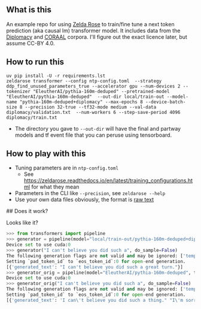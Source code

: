 ## What is this

An example repo for using [Zelda Rose](https://zeldarose.readthedocs.io) to train/fine tune a next token prediction (aka causal lm) transformer model. It includes data from the [Diplomacy](https://github.com/DenisPeskoff/2020_acl_diplomacy/) and [CORAAL](https://oraal.github.io/coraal) corpora. I'll figure out the exact licence later, but assume CC-BY 4.0.

## How to run this

```
uv pip install -U -r requirements.lst
zeldarose transformer --config ntp-config.toml  --strategy ddp_find_unused_parameters_true --accelerator gpu --num-devices 2 --tokenizer "EleutherAI/pythia-160m-deduped" --pretrained-model "EleutherAI/pythia-160m-deduped"  --out-dir local/train-out --model-name "pythia-160m-deduped+diplomacy" --max-epochs 8 --device-batch-size 8 --precision 32-true --tf32-mode medium --val-data diplomacy/validation.txt  --num-workers 6 --step-save-period 4096 diplomacy/train.txt
```

- The directory you gave to `--out-dir` will have the final and partway models and tf event file that you can peruse using tensorboard.

## How to play with this

- Tuning parameters are in `ntp-config.toml`
  - See <https://zeldarose.readthedocs.io/en/latest/training_configurations.html> for what they mean
- Parameters in the CLI like `--precision`, see `zeldarose --help`
- Use your own data files obviously, the format is [raw text](https://zeldarose.readthedocs.io/en/latest/tasks/mlm.html#inputs-and-outputs)


## Does it work?

Looks like it?

```python
>>> from transformers import pipeline
>>> generator = pipeline(model="local/train-out/pythia-160m-deduped+diplomacy", task="text-generation")
Device set to use cuda:0
>>> generator("I can't believe you did such a", do_sample=False)
The following generation flags are not valid and may be ignored: ['temperature']. Set `TRANSFORMERS_VERBOSITY=info` for more details.
Setting `pad_token_id` to `eos_token_id`:0 for open-end generation.
[{'generated_text': "I can't believe you did such a great turn."}]
>>> generator_orig = pipeline(model="EleutherAI/pythia-160m-deduped", task="text-generation")
Device set to use cuda:0
>>> generator_orig("I can't believe you did such a", do_sample=False)
The following generation flags are not valid and may be ignored: ['temperature']. Set `TRANSFORMERS_VERBOSITY=info` for more details.
Setting `pad_token_id` to `eos_token_id`:0 for open-end generation.
[{'generated_text': 'I can\'t believe you did such a thing." "I\'m sorry." "I\'m sorry." "I\'m sorry." "I\'m sorry." "I\'m sorry." "I\'m sorry." "I\'m sorry." "I\'m sorry." "I\'m sorry." "I\'m sorry." "I\'m sorry." "I\'m sorry." "I\'m sorry." "I\'m sorry." "I\'m sorry." "I\'m sorry." "I\'m sorry." "I\'m sorry." "I\'m sorry." "I\'m sorry." "I\'m sorry." "I\'m sorry." "I\'m sorry." "I\'m sorry." "I\'m sorry." "I\'m sorry." "I\'m sorry." "I\'m sorry." "I\'m sorry." "I\'m sorry." "I\'m sorry." "I\'m sorry." "I\'m sorry." "I\'m sorry." "I\'m sorry." "I\'m sorry." "I\'m sorry." "I\'m sorry." "I\'m sorry." "I\'m sorry." "I\'m sorry." "I\'m sorry." "I\'m sorry." "I\'m sorry." "I\'m sorry." "I\'m sorry." "I\'m sorry." "I\'m sorry." "I\'m sorry." "I\'m sorry." "I\'m sorry'}]
```
